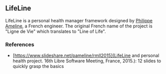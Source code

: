 ## LifeLine

LifeLine is a personal health manager framework designed by [Philippe Ameline](https://twitter.com/p_ameline), a French engineer. The original French name of the project is "Ligne de Vie" which translates to "Line of Life".

### References
  * [https://www.slideshare.net/pameline/rmll2015](LifeLine and personal health project. 16th Libre Software Meeting, France, 2015.): 12 slides to quickly grasp the basics
